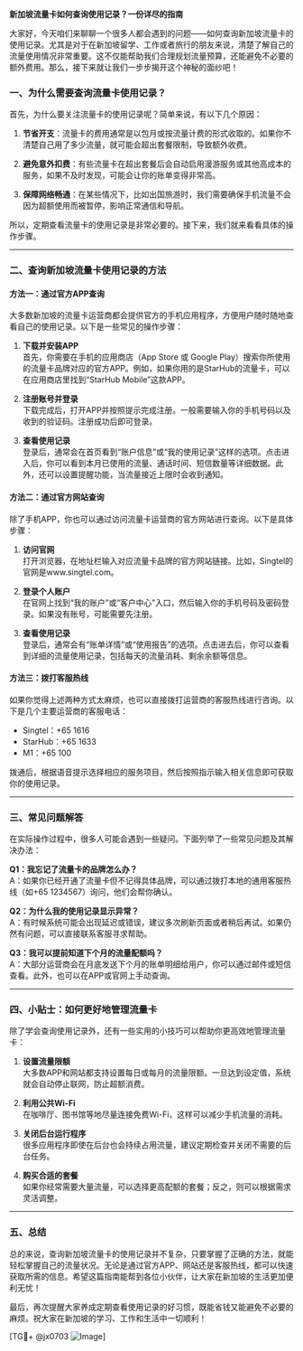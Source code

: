 **新加坡流量卡如何查询使用记录？一份详尽的指南**

大家好，今天咱们来聊聊一个很多人都会遇到的问题——如何查询新加坡流量卡的使用记录。尤其是对于在新加坡留学、工作或者旅行的朋友来说，清楚了解自己的流量使用情况非常重要。这不仅能帮助我们合理规划流量预算，还能避免不必要的额外费用。那么，接下来就让我们一步步揭开这个神秘的面纱吧！

### 一、为什么需要查询流量卡使用记录？

首先，为什么要关注流量卡的使用记录呢？简单来说，有以下几个原因：

1. **节省开支**：流量卡的费用通常是以包月或按流量计费的形式收取的。如果你不清楚自己用了多少流量，就可能会超出套餐限制，导致额外收费。
   
2. **避免意外扣费**：有些流量卡在超出套餐后会自动启用漫游服务或其他高成本的服务，如果不及时发现，可能会让你的账单变得非常高。

3. **保障网络畅通**：在某些情况下，比如出国旅游时，我们需要确保手机流量不会因为超额使用而被暂停，影响正常通信和导航。

所以，定期查看流量卡的使用记录是非常必要的。接下来，我们就来看看具体的操作步骤。

---

### 二、查询新加坡流量卡使用记录的方法

#### 方法一：通过官方APP查询

大多数新加坡的流量卡运营商都会提供官方的手机应用程序，方便用户随时随地查看自己的使用记录。以下是一些常见的操作步骤：

1. **下载并安装APP**  
   首先，你需要在手机的应用商店（App Store 或 Google Play）搜索你所使用的流量卡品牌对应的官方APP。例如，如果你用的是StarHub的流量卡，可以在应用商店里找到“StarHub Mobile”这款APP。

2. **注册账号并登录**  
   下载完成后，打开APP并按照提示完成注册。一般需要输入你的手机号码以及收到的验证码。注册成功后即可登录。

3. **查看使用记录**  
   登录后，通常会在首页看到“账户信息”或“我的使用记录”这样的选项。点击进入后，你可以看到本月已使用的流量、通话时间、短信数量等详细数据。此外，还可以设置提醒功能，当流量接近上限时会收到通知。

#### 方法二：通过官方网站查询

除了手机APP，你也可以通过访问流量卡运营商的官方网站进行查询。以下是具体步骤：

1. **访问官网**  
   打开浏览器，在地址栏输入对应流量卡品牌的官方网站链接。比如，Singtel的官网是www.singtel.com。

2. **登录个人账户**  
   在官网上找到“我的账户”或“客户中心”入口，然后输入你的手机号码及密码登录。如果没有账号，可能需要先注册。

3. **查看使用记录**  
   登录后，通常会有“账单详情”或“使用报告”的选项。点击进去后，你可以查看到详细的流量使用记录，包括每天的流量消耗、剩余余额等信息。

#### 方法三：拨打客服热线

如果你觉得上述两种方式太麻烦，也可以直接拨打运营商的客服热线进行咨询。以下是几个主要运营商的客服电话：

- Singtel：+65 1616  
- StarHub：+65 1633  
- M1：+65 100  

拨通后，根据语音提示选择相应的服务项目，然后按照指示输入相关信息即可获取你的使用记录。

---

### 三、常见问题解答

在实际操作过程中，很多人可能会遇到一些疑问。下面列举了一些常见问题及其解决办法：

**Q1：我忘记了流量卡的品牌怎么办？**  
A：如果你已经开通了流量卡但不记得具体品牌，可以通过拨打本地的通用客服热线（如+65 1234567）询问，他们会帮你确认。

**Q2：为什么我的使用记录显示异常？**  
A：有时候系统可能会出现延迟或错误，建议多次刷新页面或者稍后再试。如果仍然有问题，可以直接联系客服寻求帮助。

**Q3：我可以提前知道下个月的流量配额吗？**  
A：大部分运营商会在月底发送下个月的账单明细给用户，你可以通过邮件或短信查看。此外，也可以在APP或官网上手动查询。

---

### 四、小贴士：如何更好地管理流量卡

除了学会查询使用记录外，还有一些实用的小技巧可以帮助你更高效地管理流量卡：

1. **设置流量限额**  
   大多数APP和网站都支持设置每日或每月的流量限额。一旦达到设定值，系统就会自动停止联网，防止超额消费。

2. **利用公共Wi-Fi**  
   在咖啡厅、图书馆等地尽量连接免费Wi-Fi，这样可以减少手机流量的消耗。

3. **关闭后台运行程序**  
   很多应用程序即使在后台也会持续占用流量，建议定期检查并关闭不需要的后台任务。

4. **购买合适的套餐**  
   如果你经常需要大量流量，可以选择更高配额的套餐；反之，则可以根据需求灵活调整。

---

### 五、总结

总的来说，查询新加坡流量卡的使用记录并不复杂，只要掌握了正确的方法，就能轻松掌握自己的流量状况。无论是通过官方APP、网站还是客服热线，都可以快速获取所需的信息。希望这篇指南能帮到各位小伙伴，让大家在新加坡的生活更加便利无忧！

最后，再次提醒大家养成定期查看使用记录的好习惯，既能省钱又能避免不必要的麻烦。祝大家在新加坡的学习、工作和生活中一切顺利！

[TG💪+ @jx0703 ![Image](https://github.com/user-attachments/assets/dbca1d08-cadb-493c-b0ec-ad6f7a83f270)]